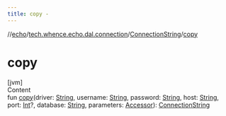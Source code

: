 ```yaml
---
title: copy -
---
```

//[echo](../../index.md)/[tech.whence.echo.dal.connection](../index.md)/[ConnectionString](index.md)/[copy](copy.md)



# copy  
[jvm]  
Content  
fun [copy](copy.md)(driver: [String](https://kotlinlang.org/api/latest/jvm/stdlib/kotlin/-string/index.html), username: [String](https://kotlinlang.org/api/latest/jvm/stdlib/kotlin/-string/index.html), password: [String](https://kotlinlang.org/api/latest/jvm/stdlib/kotlin/-string/index.html), host: [String](https://kotlinlang.org/api/latest/jvm/stdlib/kotlin/-string/index.html), port: [Int](https://kotlinlang.org/api/latest/jvm/stdlib/kotlin/-int/index.html)?, database: [String](https://kotlinlang.org/api/latest/jvm/stdlib/kotlin/-string/index.html), parameters: [Accessor](../../tech.whence.echo.container.accessor/-accessor/index.md)): [ConnectionString](index.md)  



